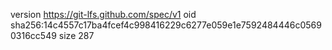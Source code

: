 version https://git-lfs.github.com/spec/v1
oid sha256:14c4557c17ba4fcef4c998416229c6277e059e1e7592484446c05690316cc549
size 287

